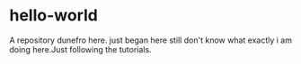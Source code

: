 # hello-world
A repository
dunefro here. just began here still don't know what exactly i am doing here.Just following the tutorials. 
